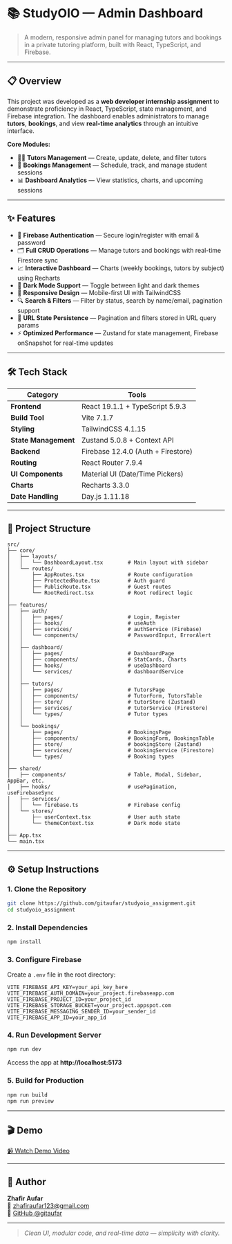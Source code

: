 # 📚 StudyOIO — Admin Dashboard

> A modern, responsive admin panel for managing tutors and bookings in a private tutoring platform, built with React, TypeScript, and Firebase.

---

## 📋 Overview

This project was developed as a **web developer internship assignment** to demonstrate proficiency in React, TypeScript, state management, and Firebase integration. The dashboard enables administrators to manage **tutors**, **bookings**, and view **real-time analytics** through an intuitive interface.

**Core Modules:**
- 🧑‍🏫 **Tutors Management** — Create, update, delete, and filter tutors
- 📅 **Bookings Management** — Schedule, track, and manage student sessions
- 📊 **Dashboard Analytics** — View statistics, charts, and upcoming sessions

---

## ✨ Features

- 🔐 **Firebase Authentication** — Secure login/register with email & password
- 🗂️ **Full CRUD Operations** — Manage tutors and bookings with real-time Firestore sync
- 📈 **Interactive Dashboard** — Charts (weekly bookings, tutors by subject) using Recharts
- 🎨 **Dark Mode Support** — Toggle between light and dark themes
- 📱 **Responsive Design** — Mobile-first UI with TailwindCSS
- 🔍 **Search & Filters** — Filter by status, search by name/email, pagination support
- 🚀 **URL State Persistence** — Pagination and filters stored in URL query params
- ⚡ **Optimized Performance** — Zustand for state management, Firebase onSnapshot for real-time updates

---

## 🛠️ Tech Stack

| Category               | Tools                                      |
|------------------------|--------------------------------------------|
| **Frontend**           | React 19.1.1 + TypeScript 5.9.3           |
| **Build Tool**         | Vite 7.1.7                                |
| **Styling**            | TailwindCSS 4.1.15                        |
| **State Management**   | Zustand 5.0.8 + Context API               |
| **Backend**            | Firebase 12.4.0 (Auth + Firestore)        |
| **Routing**            | React Router 7.9.4                        |
| **UI Components**      | Material UI (Date/Time Pickers)           |
| **Charts**             | Recharts 3.3.0                            |
| **Date Handling**      | Day.js 1.11.18                            |

---

## 📁 Project Structure

```
src/
├── core/
│   ├── layouts/
│   │   └── DashboardLayout.tsx        # Main layout with sidebar
│   └── routes/
│       ├── AppRoutes.tsx              # Route configuration
│       ├── ProtectedRoute.tsx         # Auth guard
│       ├── PublicRoute.tsx            # Guest routes
│       └── RootRedirect.tsx           # Root redirect logic
│
├── features/
│   ├── auth/
│   │   ├── pages/                     # Login, Register
│   │   ├── hooks/                     # useAuth
│   │   ├── services/                  # authService (Firebase)
│   │   └── components/                # PasswordInput, ErrorAlert
│   │
│   ├── dashboard/
│   │   ├── pages/                     # DashboardPage
│   │   ├── components/                # StatCards, Charts
│   │   ├── hooks/                     # useDashboard
│   │   └── services/                  # dashboardService
│   │
│   ├── tutors/
│   │   ├── pages/                     # TutorsPage
│   │   ├── components/                # TutorForm, TutorsTable
│   │   ├── store/                     # tutorStore (Zustand)
│   │   ├── services/                  # tutorService (Firestore)
│   │   └── types/                     # Tutor types
│   │
│   └── bookings/
│       ├── pages/                     # BookingsPage
│       ├── components/                # BookingForm, BookingsTable
│       ├── store/                     # bookingStore (Zustand)
│       ├── services/                  # bookingService (Firestore)
│       └── types/                     # Booking types
│
├── shared/
│   ├── components/                    # Table, Modal, Sidebar, AppBar, etc.
│   ├── hooks/                         # usePagination, useFirebaseSync
│   ├── services/
│   │   └── firebase.ts                # Firebase config
│   └── stores/
│       ├── userContext.tsx            # User auth state
│       └── themeContext.tsx           # Dark mode state
│
├── App.tsx
└── main.tsx
```

---

## ⚙️ Setup Instructions

### 1. Clone the Repository
```bash
git clone https://github.com/gitaufar/studyoio_assignment.git
cd studyoio_assignment
```

### 2. Install Dependencies
```bash
npm install
```

### 3. Configure Firebase
Create a `.env` file in the root directory:

```env
VITE_FIREBASE_API_KEY=your_api_key_here
VITE_FIREBASE_AUTH_DOMAIN=your_project.firebaseapp.com
VITE_FIREBASE_PROJECT_ID=your_project_id
VITE_FIREBASE_STORAGE_BUCKET=your_project.appspot.com
VITE_FIREBASE_MESSAGING_SENDER_ID=your_sender_id
VITE_FIREBASE_APP_ID=your_app_id
```

### 4. Run Development Server
```bash
npm run dev
```
Access the app at **http://localhost:5173**

### 5. Build for Production
```bash
npm run build
npm run preview
```

---

## 🎬 Demo

[📹 Watch Demo Video](https://your-demo-link-here)

---

## 👤 Author

**Zhafir Aufar**  
📧 zhafiraufar123@gmail.com  
🔗 [GitHub @gitaufar](https://github.com/gitaufar)

---

> *Clean UI, modular code, and real-time data — simplicity with clarity.*
